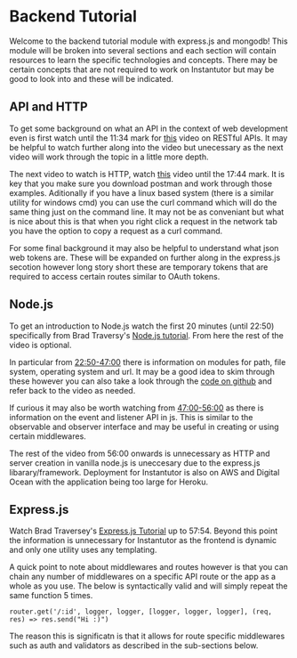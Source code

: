 # Backend Tutorial

Welcome to the backend tutorial module with express.js and mongodb! This module will be broken into several sections and each section will contain resources to learn the specific technologies and concepts. There may be certain concepts that are not required to work on Instantutor but may be good to look into and these will be indicated.

## API and HTTP

To get some background on what an API in the context of web development even is first watch until the 11:34 mark for [this](https://www.youtube.com/watch?v=Q-BpqyOT3a8) video on RESTful APIs. It may be helpful to watch further along into the video but unecessary as the next video will work through the topic in a little more depth.

The next video to watch is HTTP, watch [this](https://www.youtube.com/watch?v=iYM2zFP3Zn0) video until the 17:44 mark. It is key that you make sure you download postman and work through those examples. Aditionally if you have a linux based system (there is a similar utility for windows cmd) you can use the curl command which will do the same thing just on the command line. It may not be as conveniant but what is nice about this is that when you right click a request in the network tab you have the option to copy a request as a curl command.

For some final background it may also be helpful to understand what json web tokens are. These will be expanded on further along in the express.js secotion however long story short these are temporary tokens that are required to access certain routes similar to OAuth tokens. 

## Node.js

To get an introduction to Node.js watch the first 20 minutes (until 22:50) specifically from Brad Traversy's [Node.js tutorial](https://www.youtube.com/watch?v=fBNz5xF-Kx4). From here the rest of the video is optional.

In particular from [22:50-47:00](https://www.youtube.com/watch?v=fBNz5xF-Kx4&t=1370s) there is information on modules for path, file system, operating system and url. It may be a good idea to skim through these however you can also take a look through the [code on github](https://github.com/bradtraversy/node_crash_course/tree/master/reference) and refer back to the video as needed.

If curious it may also be worth watching from [47:00-56:00](https://www.youtube.com/watch?v=fBNz5xF-Kx4) as there is information on the event and listener API in js. This is similar to the observable and observer interface and may be useful in creating or using certain middlewares.

The rest of the video from 56:00 onwards is unnecessary as HTTP and server creation in vanilla node.js is uneccesary due to the express.js libarary/framework. Deployment for Instantutor is also on AWS and Digital Ocean with the application being too large for Heroku.

## Express.js

Watch Brad Traversey's [Express.js Tutorial](https://www.youtube.com/watch?v=L72fhGm1tfE) up to 57:54. Beyond this point the information is unnecessary for Instantutor as the frontend is dynamic and only one utility uses any templating.

A quick point to note about middlewares and routes however is that you can chain any number of middlewares on a specific API route or the app as a whole as you use. The below is syntactically valid and will simply repeat the same function 5 times.
```
router.get('/:id', logger, logger, [logger, logger, logger], (req, res) => res.send("Hi :)")
```
The reason this is significatn is that it allows for route specific middlewares such as auth and validators as described in the sub-sections below.
